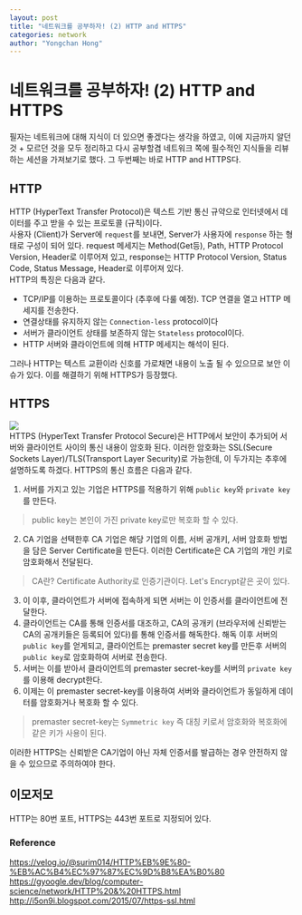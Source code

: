 ```yaml
---
layout: post
title: "네트워크를 공부하자! (2) HTTP and HTTPS"
categories: network
author: "Yongchan Hong"
---
```

# 네트워크를 공부하자! (2) HTTP and HTTPS
필자는 네트워크에 대해 지식이 더 있으면 좋겠다는 생각을 하였고, 이에 지금까지 알던 것 + 모르던 것을 모두 정리하고 다시 공부할겸 네트워크 쪽에 필수적인 지식들을 리뷰하는 세션을 가져보기로 했다. 그 두번째는 바로 HTTP and HTTPS다.

## HTTP
HTTP (HyperText Transfer Protocol)은 텍스트 기반 통신 규약으로 인터넷에서 데이터를 주고 받을 수 있는 프로토콜 (규칙)이다.  
사용자 (Client)가 Server에 `request`를 보내면, Server가 사용자에 `response` 하는 형태로 구성이 되어 있다. request 메세지는 Method(Get등), Path, HTTP Protocol Version, Header로 이루어져 있고, response는 HTTP Protocol Version, Status Code, Status Message, Header로 이루어져 있다.   
HTTP의 특징은 다음과 같다.  
- TCP/IP를 이용하는 프로토콜이다 (추후에 다룰 예정). TCP 연결을 열고 HTTP 메세지를 전송한다.
- 연결상태를 유지하지 않는 `Connection-less` protocol이다
- 서버가 클라이언트 상태를 보존하지 않는 `Stateless` protocol이다.  
- HTTP 서버와 클라이언트에 의해 HTTP 메세지는 해석이 된다. 

그러나 HTTP는 텍스트 교환이라 신호를 가로채면 내용이 노출 될 수 있으므로 보안 이슈가 있다. 이를 해결하기 위해 HTTPS가 등장했다.

## HTTPS  
![](https://1.bp.blogspot.com/-alfxKGRbNUg/WsmLtikh1vI/AAAAAAAATSw/zNoMl22FD94ZZlyrggBKR6L3UuZAwzraACLcBGAs/s1600/12.png)  
HTTPS (HyperText Transfer Protocol Secure)은 HTTP에서 보안이 추가되어 서버와 클라이언트 사이의 통신 내용이 암호화 된다. 이러한 암호화는 SSL(Secure Sockets Layer)/TLS(Transport Layer Security)로 가능한데, 이 두가지는 추후에 설명하도록 하겠다. HTTPS의 통신 흐름은 다음과 같다.  
1. 서버를 가지고 있는 기업은 HTTPS를 적용하기 위해 `public key`와 `private key`를 만든다.  
> public key는 본인이 가진 private key로만 복호화 할 수 있다.  
2. CA 기업을 선택한후 CA 기업은 해당 기업의 이름, 서버 공개키, 서버 암호화 방법을 담은 Server Certificate을 만든다. 이러한 Certificate은 CA 기업의 개인 키로 암호화해서 전달된다.
> CA란? Certificate Authority로 인증기관이다. Let's Encrypt같은 곳이 있다.
3. 이 이후, 클라이언트가 서버에 접속하게 되면 서버는 이 인증서를 클라이언트에 전달한다.
4. 클라이언트는 CA를 통해 인증서를 대조하고, CA의 공개키 (브라우저에 신뢰받는 CA의 공개키들은 등록되어 있다)를 통해 인증서를 해독한다. 해독 이후 서버의 `public key`를 얻게되고, 클라이언트는 premaster secret key를 만든후 서버의 `public key`로 암호화하여 서버로 전송한다.
5. 서버는 이를 받아서 클라이언트의 premaster secret-key를 서버의 `private key`를 이용해 decrypt한다. 
6. 이제는 이 premaster secret-key를 이용하여 서버와 클라이언트가 동일하게 데이터를 암호화거나 복호화 할 수 있다.
> premaster secret-key는 `Symmetric key` 즉 대칭 키로서 암호화와 복호화에 같은 키가 사용이 된다.   

이러한 HTTPS는 신뢰받은 CA기업이 아닌 자체 인증서를 발급하는 경우 안전하지 않을 수 있으므로 주의하여야 한다. 

## 이모저모
HTTP는 80번 포트, HTTPS는 443번 포트로 지정되어 있다.


### Reference
https://velog.io/@surim014/HTTP%EB%9E%80-%EB%AC%B4%EC%97%87%EC%9D%B8%EA%B0%80  
https://gyoogle.dev/blog/computer-science/network/HTTP%20&%20HTTPS.html  
http://i5on9i.blogspot.com/2015/07/https-ssl.html  